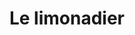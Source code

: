 ---
title: "Le limonadier"
description: Super restaurant semi gastronomique ! Les plats étaient créatifs, bien présentés et surtout très bon ! Le personnel est super sympa également, tout comme le cadre.
lat: 45.7759437
lon: 4.8358016
address: "9 Rue Justin Godart 69004 Lyon France"
website: https://lelimonadierlyon.fr/fr
tags: "restaurant gastronomique"
---